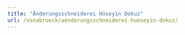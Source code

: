 ```yaml
---
title: "Änderungsschneiderei Hüseyin Dokuz"
url: /osnabrueck/aenderungsschneiderei-hueseyin-dokuz/
---
```

